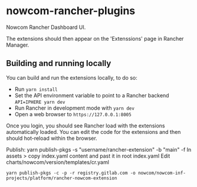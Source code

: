 # nowcom-rancher-plugins
Nowcom Rancher Dashboard UI.


The extensions should then appear on the 'Extenssions' page in Rancher Manager.

## Building and running locally
You can build and run the extensions locally, to do so:

- Run `yarn install`
- Set the API environment variable to point to a Rancher backend `API=IPHERE yarn dev`
- Run Rancher in development mode with `yarn dev`
- Open a web browser to `https://127.0.0.1:8005`

Once you login, you should see Rancher load with the extensions automatically loaded. You can edit the code for the extensions
and then should hot-reload within the browser.


Publish:
yarn publish-pkgs -s "username/rancher-extension" -b "main" -f
In assets > copy index.yaml content and past it in root index.yaml
Edit charts/nowcom/version/templates/cr.yaml


```
yarn publish-pkgs -c -p -r registry.gitlab.com -o nowcom/nowcom-inf-projects/platform/rancher-nowcom-extension
```
